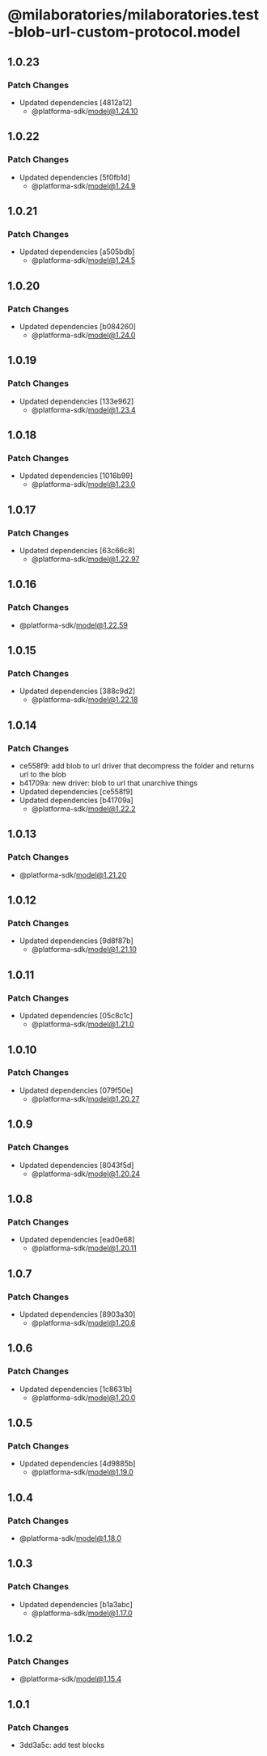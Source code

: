 # @milaboratories/milaboratories.test-blob-url-custom-protocol.model

## 1.0.23

### Patch Changes

- Updated dependencies [4812a12]
  - @platforma-sdk/model@1.24.10

## 1.0.22

### Patch Changes

- Updated dependencies [5f0fb1d]
  - @platforma-sdk/model@1.24.9

## 1.0.21

### Patch Changes

- Updated dependencies [a505bdb]
  - @platforma-sdk/model@1.24.5

## 1.0.20

### Patch Changes

- Updated dependencies [b084260]
  - @platforma-sdk/model@1.24.0

## 1.0.19

### Patch Changes

- Updated dependencies [133e962]
  - @platforma-sdk/model@1.23.4

## 1.0.18

### Patch Changes

- Updated dependencies [1016b99]
  - @platforma-sdk/model@1.23.0

## 1.0.17

### Patch Changes

- Updated dependencies [63c66c8]
  - @platforma-sdk/model@1.22.97

## 1.0.16

### Patch Changes

- @platforma-sdk/model@1.22.59

## 1.0.15

### Patch Changes

- Updated dependencies [388c9d2]
  - @platforma-sdk/model@1.22.18

## 1.0.14

### Patch Changes

- ce558f9: add blob to url driver that decompress the folder and returns url to the blob
- b41709a: new driver: blob to url that unarchive things
- Updated dependencies [ce558f9]
- Updated dependencies [b41709a]
  - @platforma-sdk/model@1.22.2

## 1.0.13

### Patch Changes

- @platforma-sdk/model@1.21.20

## 1.0.12

### Patch Changes

- Updated dependencies [9d8f87b]
  - @platforma-sdk/model@1.21.10

## 1.0.11

### Patch Changes

- Updated dependencies [05c8c1c]
  - @platforma-sdk/model@1.21.0

## 1.0.10

### Patch Changes

- Updated dependencies [079f50e]
  - @platforma-sdk/model@1.20.27

## 1.0.9

### Patch Changes

- Updated dependencies [8043f5d]
  - @platforma-sdk/model@1.20.24

## 1.0.8

### Patch Changes

- Updated dependencies [ead0e68]
  - @platforma-sdk/model@1.20.11

## 1.0.7

### Patch Changes

- Updated dependencies [8903a30]
  - @platforma-sdk/model@1.20.6

## 1.0.6

### Patch Changes

- Updated dependencies [1c8631b]
  - @platforma-sdk/model@1.20.0

## 1.0.5

### Patch Changes

- Updated dependencies [4d9885b]
  - @platforma-sdk/model@1.19.0

## 1.0.4

### Patch Changes

- @platforma-sdk/model@1.18.0

## 1.0.3

### Patch Changes

- Updated dependencies [b1a3abc]
  - @platforma-sdk/model@1.17.0

## 1.0.2

### Patch Changes

- @platforma-sdk/model@1.15.4

## 1.0.1

### Patch Changes

- 3dd3a5c: add test blocks

